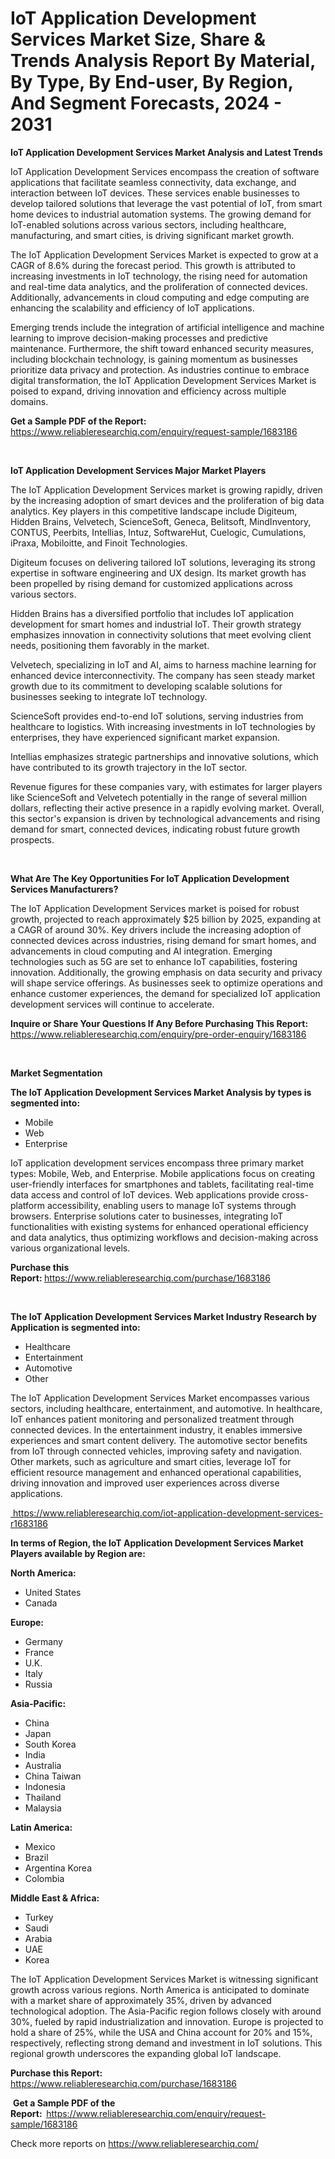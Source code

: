 <p><h1>IoT Application Development Services Market Size, Share & Trends Analysis Report By Material, By Type, By End-user, By Region, And Segment Forecasts, 2024 - 2031</h1></p><p><strong>IoT Application Development Services Market Analysis and Latest Trends</strong></p>
<p><p>IoT Application Development Services encompass the creation of software applications that facilitate seamless connectivity, data exchange, and interaction between IoT devices. These services enable businesses to develop tailored solutions that leverage the vast potential of IoT, from smart home devices to industrial automation systems. The growing demand for IoT-enabled solutions across various sectors, including healthcare, manufacturing, and smart cities, is driving significant market growth.</p><p>The IoT Application Development Services Market is expected to grow at a CAGR of 8.6% during the forecast period. This growth is attributed to increasing investments in IoT technology, the rising need for automation and real-time data analytics, and the proliferation of connected devices. Additionally, advancements in cloud computing and edge computing are enhancing the scalability and efficiency of IoT applications.</p><p>Emerging trends include the integration of artificial intelligence and machine learning to improve decision-making processes and predictive maintenance. Furthermore, the shift toward enhanced security measures, including blockchain technology, is gaining momentum as businesses prioritize data privacy and protection. As industries continue to embrace digital transformation, the IoT Application Development Services Market is poised to expand, driving innovation and efficiency across multiple domains.</p></p>
<p><strong>Get a Sample PDF of the Report:&nbsp;</strong> <a href="https://www.reliableresearchiq.com/enquiry/request-sample/1683186?utm_campaign=1870&utm_medium=2&utm_source=Github&utm_content=ia&utm_term=30122024&utm_id=iot-application-development-services">https://www.reliableresearchiq.com/enquiry/request-sample/1683186</a></p>
<p>&nbsp;</p>
<p><strong>IoT Application Development Services Major Market Players</strong></p>
<p><p>The IoT Application Development Services market is growing rapidly, driven by the increasing adoption of smart devices and the proliferation of big data analytics. Key players in this competitive landscape include Digiteum, Hidden Brains, Velvetech, ScienceSoft, Geneca, Belitsoft, MindInventory, CONTUS, Peerbits, Intellias, Intuz, SoftwareHut, Cuelogic, Cumulations, iPraxa, Mobiloitte, and Finoit Technologies.</p><p>Digiteum focuses on delivering tailored IoT solutions, leveraging its strong expertise in software engineering and UX design. Its market growth has been propelled by rising demand for customized applications across various sectors.</p><p>Hidden Brains has a diversified portfolio that includes IoT application development for smart homes and industrial IoT. Their growth strategy emphasizes innovation in connectivity solutions that meet evolving client needs, positioning them favorably in the market.</p><p>Velvetech, specializing in IoT and AI, aims to harness machine learning for enhanced device interconnectivity. The company has seen steady market growth due to its commitment to developing scalable solutions for businesses seeking to integrate IoT technology.</p><p>ScienceSoft provides end-to-end IoT solutions, serving industries from healthcare to logistics. With increasing investments in IoT technologies by enterprises, they have experienced significant market expansion. </p><p>Intellias emphasizes strategic partnerships and innovative solutions, which have contributed to its growth trajectory in the IoT sector.</p><p>Revenue figures for these companies vary, with estimates for larger players like ScienceSoft and Velvetech potentially in the range of several million dollars, reflecting their active presence in a rapidly evolving market. Overall, this sector's expansion is driven by technological advancements and rising demand for smart, connected devices, indicating robust future growth prospects.</p></p>
<p>&nbsp;</p>
<p><strong>What Are The Key Opportunities For IoT Application Development Services Manufacturers?</strong></p>
<p><p>The IoT Application Development Services market is poised for robust growth, projected to reach approximately $25 billion by 2025, expanding at a CAGR of around 30%. Key drivers include the increasing adoption of connected devices across industries, rising demand for smart homes, and advancements in cloud computing and AI integration. Emerging technologies such as 5G are set to enhance IoT capabilities, fostering innovation. Additionally, the growing emphasis on data security and privacy will shape service offerings. As businesses seek to optimize operations and enhance customer experiences, the demand for specialized IoT application development services will continue to accelerate.</p></p>
<p><strong>Inquire or Share Your Questions If Any Before Purchasing This Report:</strong> <a href="https://www.reliableresearchiq.com/enquiry/pre-order-enquiry/1683186?utm_campaign=1870&utm_medium=2&utm_source=Github&utm_content=ia&utm_term=30122024&utm_id=iot-application-development-services">https://www.reliableresearchiq.com/enquiry/pre-order-enquiry/1683186</a></p>
<p>&nbsp;</p>
<p><strong>Market Segmentation</strong></p>
<p><strong>The IoT Application Development Services Market Analysis by types is segmented into:</strong></p>
<p><ul><li>Mobile</li><li>Web</li><li>Enterprise</li></ul></p>
<p><p>IoT application development services encompass three primary market types: Mobile, Web, and Enterprise. Mobile applications focus on creating user-friendly interfaces for smartphones and tablets, facilitating real-time data access and control of IoT devices. Web applications provide cross-platform accessibility, enabling users to manage IoT systems through browsers. Enterprise solutions cater to businesses, integrating IoT functionalities with existing systems for enhanced operational efficiency and data analytics, thus optimizing workflows and decision-making across various organizational levels.</p></p>
<p><strong>Purchase this Report:&nbsp;</strong><a href="https://www.reliableresearchiq.com/purchase/1683186?utm_campaign=1870&utm_medium=2&utm_source=Github&utm_content=ia&utm_term=30122024&utm_id=iot-application-development-services">https://www.reliableresearchiq.com/purchase/1683186</a></p>
<p>&nbsp;</p>
<p><strong>The IoT Application Development Services Market Industry Research by Application is segmented into:</strong></p>
<p><ul><li>Healthcare</li><li>Entertainment</li><li>Automotive</li><li>Other</li></ul></p>
<p><p>The IoT Application Development Services Market encompasses various sectors, including healthcare, entertainment, and automotive. In healthcare, IoT enhances patient monitoring and personalized treatment through connected devices. In the entertainment industry, it enables immersive experiences and smart content delivery. The automotive sector benefits from IoT through connected vehicles, improving safety and navigation. Other markets, such as agriculture and smart cities, leverage IoT for efficient resource management and enhanced operational capabilities, driving innovation and improved user experiences across diverse applications.</p></p>
<p><a href="https://www.reliableresearchiq.com/iot-application-development-services-r1683186?utm_campaign=1870&utm_medium=2&utm_source=Github&utm_content=ia&utm_term=30122024&utm_id=iot-application-development-services">&nbsp;https://www.reliableresearchiq.com/iot-application-development-services-r1683186</a></p>
<p><strong>In terms of Region, the IoT Application Development Services Market Players available by Region are:</strong></p>
<p>
    <p> <strong> North America: </strong>
        <ul>
            <li>United States</li>
            <li>Canada</li>
        </ul>
        </p> 
    <p> <strong> Europe: </strong>
        <ul>
            <li>Germany</li>
            <li>France</li>
            <li>U.K.</li>
            <li>Italy</li>
            <li>Russia</li>
        </ul>
        </p> 
    <p> <strong> Asia-Pacific: </strong>
        <ul>
            <li>China</li>
            <li>Japan</li>
            <li>South Korea</li>
            <li>India</li>
            <li>Australia</li>
            <li>China Taiwan</li>
            <li>Indonesia</li>
            <li>Thailand</li>
            <li>Malaysia</li>
        </ul>
        </p> 
    <p> <strong> Latin America: </strong>
        <ul>
            <li>Mexico</li>
            <li>Brazil</li>
            <li>Argentina Korea</li>
            <li>Colombia</li>
        </ul>
        </p> 
    <p> <strong> Middle East & Africa: </strong>
        <ul>
            <li>Turkey</li>
            <li>Saudi</li>
            <li>Arabia</li>
            <li>UAE</li>
            <li>Korea</li>
        </ul>
    </p>
    </p>
<p><p>The IoT Application Development Services Market is witnessing significant growth across various regions. North America is anticipated to dominate with a market share of approximately 35%, driven by advanced technological adoption. The Asia-Pacific region follows closely with around 30%, fueled by rapid industrialization and innovation. Europe is projected to hold a share of 25%, while the USA and China account for 20% and 15%, respectively, reflecting strong demand and investment in IoT solutions. This regional growth underscores the expanding global IoT landscape.</p></p>
<p><strong>Purchase this Report: </strong><a href="https://www.reliableresearchiq.com/purchase/1683186?utm_campaign=1870&utm_medium=2&utm_source=Github&utm_content=ia&utm_term=30122024&utm_id=iot-application-development-services">https://www.reliableresearchiq.com/purchase/1683186</a></p>
<p>&nbsp;<strong>Get a Sample PDF of the Report:&nbsp;&nbsp;</strong><a href="https://www.reliableresearchiq.com/enquiry/request-sample/1683186?utm_campaign=1870&utm_medium=2&utm_source=Github&utm_content=ia&utm_term=30122024&utm_id=iot-application-development-services">https://www.reliableresearchiq.com/enquiry/request-sample/1683186</a></p>
<p><strong></strong></p>
<p>Check more reports on <a href="https://www.reliableresearchiq.com/?utm_campaign=1870&utm_medium=2&utm_source=Github&utm_content=ia&utm_term=30122024&utm_id=iot-application-development-services">https://www.reliableresearchiq.com/</a></p>